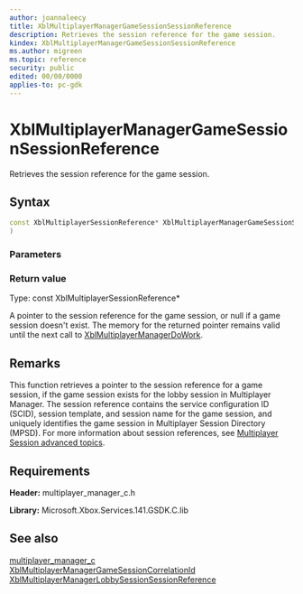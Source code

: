 ```yaml
---
author: joannaleecy
title: XblMultiplayerManagerGameSessionSessionReference
description: Retrieves the session reference for the game session.
kindex: XblMultiplayerManagerGameSessionSessionReference
ms.author: migreen
ms.topic: reference
security: public
edited: 00/00/0000
applies-to: pc-gdk
---
```


# XblMultiplayerManagerGameSessionSessionReference  

Retrieves the session reference for the game session.  

## Syntax  
  
```cpp
const XblMultiplayerSessionReference* XblMultiplayerManagerGameSessionSessionReference(  
)  
```  
  
### Parameters  
  
  
### Return value  
Type: const XblMultiplayerSessionReference*
  
A pointer to the session reference for the game session, or null if a game session doesn't exist. The memory for the returned pointer remains valid until the next call to [XblMultiplayerManagerDoWork](xblmultiplayermanagerdowork.md).
  
## Remarks  
  
This function retrieves a pointer to the session reference for a game session, if the game session exists for the lobby session in Multiplayer Manager. The session reference contains the service configuration ID (SCID), session template, and session name for the game session, and uniquely identifies the game session in Multiplayer Session Directory (MPSD). For more information about session references, see [Multiplayer Session advanced topics](../../../../../live/features/multiplayer/mpsd/concepts/live-mpsd-details.md).
  
## Requirements  
  
**Header:** multiplayer_manager_c.h
  
**Library:** Microsoft.Xbox.Services.141.GSDK.C.lib
  
## See also  
[multiplayer_manager_c](../multiplayer_manager_c_members.md)  
[XblMultiplayerManagerGameSessionCorrelationId](xblmultiplayermanagergamesessioncorrelationid.md)  
[XblMultiplayerManagerLobbySessionSessionReference](xblmultiplayermanagerlobbysessionsessionreference.md)
  
  